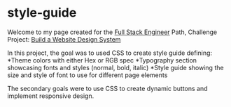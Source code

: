 # style-guide
Welcome to my page created for the <a href="https://www.codecademy.com/career-journey/full-stack-engineer">Full Stack Engineer</a> Path, Challenge Project: <a href="https://www.codecademy.com/journeys/full-stack-engineer/paths/fscj-22-web-development-foundations/tracks/fscj-22-improved-styling-with-css/modules/wdcp-22-build-a-website-design-system-2a08b912-678e-4186-ab57-86a0fb0ca601/projects/independent-project-web-design-system">Build a Website Design System</a>

In this project, the goal was to used CSS to create style guide defining:
  *Theme colors with either Hex or RGB spec
  *Typography section showcasing fonts and styles (normal, bold, italic)
  *Style guide showing the size and style of font to use for different page elements

The secondary goals were to use CSS to create dynamic buttons and implement responsive design.
